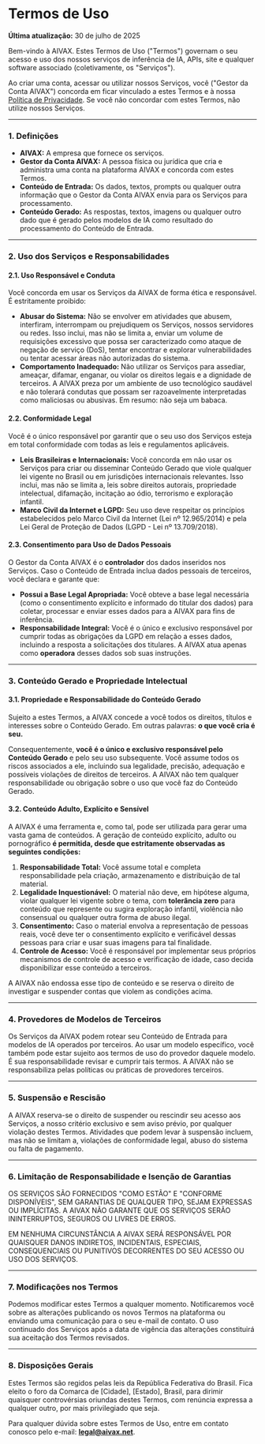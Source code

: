 # Termos de Uso

**Última atualização:** 30 de julho de 2025

Bem-vindo à AIVAX. Estes Termos de Uso ("Termos") governam o seu acesso e uso dos nossos serviços de inferência de IA, APIs, site e qualquer software associado (coletivamente, os "Serviços").

Ao criar uma conta, acessar ou utilizar nossos Serviços, você ("Gestor da Conta AIVAX") concorda em ficar vinculado a estes Termos e à nossa [Política de Privacidade](#). Se você não concordar com estes Termos, não utilize nossos Serviços.

---

### 1. Definições

- **AIVAX:** A empresa que fornece os serviços.
- **Gestor da Conta AIVAX:** A pessoa física ou jurídica que cria e administra uma conta na plataforma AIVAX e concorda com estes Termos.
- **Conteúdo de Entrada:** Os dados, textos, prompts ou qualquer outra informação que o Gestor da Conta AIVAX envia para os Serviços para processamento.
- **Conteúdo Gerado:** As respostas, textos, imagens ou qualquer outro dado que é gerado pelos modelos de IA como resultado do processamento do Conteúdo de Entrada.

---

### 2. Uso dos Serviços e Responsabilidades

#### 2.1. Uso Responsável e Conduta

Você concorda em usar os Serviços da AIVAX de forma ética e responsável. É estritamente proibido:

- **Abusar do Sistema:** Não se envolver em atividades que abusem, interfiram, interrompam ou prejudiquem os Serviços, nossos servidores ou redes. Isso inclui, mas não se limita a, enviar um volume de requisições excessivo que possa ser caracterizado como ataque de negação de serviço (DoS), tentar encontrar e explorar vulnerabilidades ou tentar acessar áreas não autorizadas do sistema.
- **Comportamento Inadequado:** Não utilizar os Serviços para assediar, ameaçar, difamar, enganar, ou violar os direitos legais e a dignidade de terceiros. A AIVAX preza por um ambiente de uso tecnológico saudável e não tolerará condutas que possam ser razoavelmente interpretadas como maliciosas ou abusivas. Em resumo: não seja um babaca.

#### 2.2. Conformidade Legal

Você é o único responsável por garantir que o seu uso dos Serviços esteja em total conformidade com todas as leis e regulamentos aplicáveis.

- **Leis Brasileiras e Internacionais:** Você concorda em não usar os Serviços para criar ou disseminar Conteúdo Gerado que viole qualquer lei vigente no Brasil ou em jurisdições internacionais relevantes. Isso inclui, mas não se limita a, leis sobre direitos autorais, propriedade intelectual, difamação, incitação ao ódio, terrorismo e exploração infantil.
- **Marco Civil da Internet e LGPD:** Seu uso deve respeitar os princípios estabelecidos pelo Marco Civil da Internet (Lei nº 12.965/2014) e pela Lei Geral de Proteção de Dados (LGPD - Lei nº 13.709/2018).

#### 2.3. Consentimento para Uso de Dados Pessoais

O Gestor da Conta AIVAX é o **controlador** dos dados inseridos nos Serviços. Caso o Conteúdo de Entrada inclua dados pessoais de terceiros, você declara e garante que:

- **Possui a Base Legal Apropriada:** Você obteve a base legal necessária (como o consentimento explícito e informado do titular dos dados) para coletar, processar e enviar esses dados para a AIVAX para fins de inferência.
- **Responsabilidade Integral:** Você é o único e exclusivo responsável por cumprir todas as obrigações da LGPD em relação a esses dados, incluindo a resposta a solicitações dos titulares. A AIVAX atua apenas como **operadora** desses dados sob suas instruções.

---

### 3. Conteúdo Gerado e Propriedade Intelectual

#### 3.1. Propriedade e Responsabilidade do Conteúdo Gerado

Sujeito a estes Termos, a AIVAX concede a você todos os direitos, títulos e interesses sobre o Conteúdo Gerado. Em outras palavras: **o que você cria é seu.**

Consequentemente, **você é o único e exclusivo responsável pelo Conteúdo Gerado** e pelo seu uso subsequente. Você assume todos os riscos associados a ele, incluindo sua legalidade, precisão, adequação e possíveis violações de direitos de terceiros. A AIVAX não tem qualquer responsabilidade ou obrigação sobre o uso que você faz do Conteúdo Gerado.

#### 3.2. Conteúdo Adulto, Explícito e Sensível

A AIVAX é uma ferramenta e, como tal, pode ser utilizada para gerar uma vasta gama de conteúdos. A geração de conteúdo explícito, adulto ou pornográfico **é permitida, desde que estritamente observadas as seguintes condições:**

1.  **Responsabilidade Total:** Você assume total e completa responsabilidade pela criação, armazenamento e distribuição de tal material.
2.  **Legalidade Inquestionável:** O material não deve, em hipótese alguma, violar qualquer lei vigente sobre o tema, com **tolerância zero** para conteúdo que represente ou sugira exploração infantil, violência não consensual ou qualquer outra forma de abuso ilegal.
3.  **Consentimento:** Caso o material envolva a representação de pessoas reais, você deve ter o consentimento explícito e verificável dessas pessoas para criar e usar suas imagens para tal finalidade.
4.  **Controle de Acesso:** Você é responsável por implementar seus próprios mecanismos de controle de acesso e verificação de idade, caso decida disponibilizar esse conteúdo a terceiros.

A AIVAX não endossa esse tipo de conteúdo e se reserva o direito de investigar e suspender contas que violem as condições acima.

---

### 4. Provedores de Modelos de Terceiros

Os Serviços da AIVAX podem rotear seu Conteúdo de Entrada para modelos de IA operados por terceiros. Ao usar um modelo específico, você também pode estar sujeito aos termos de uso do provedor daquele modelo. É sua responsabilidade revisar e cumprir tais termos. A AIVAX não se responsabiliza pelas políticas ou práticas de provedores terceiros.

---

### 5. Suspensão e Rescisão

A AIVAX reserva-se o direito de suspender ou rescindir seu acesso aos Serviços, a nosso critério exclusivo e sem aviso prévio, por qualquer violação destes Termos. Atividades que podem levar à suspensão incluem, mas não se limitam a, violações de conformidade legal, abuso do sistema ou falta de pagamento.

---

### 6. Limitação de Responsabilidade e Isenção de Garantias

OS SERVIÇOS SÃO FORNECIDOS "COMO ESTÃO" E "CONFORME DISPONÍVEIS", SEM GARANTIAS DE QUALQUER TIPO, SEJAM EXPRESSAS OU IMPLÍCITAS. A AIVAX NÃO GARANTE QUE OS SERVIÇOS SERÃO ININTERRUPTOS, SEGUROS OU LIVRES DE ERROS.

EM NENHUMA CIRCUNSTÂNCIA A AIVAX SERÁ RESPONSÁVEL POR QUAISQUER DANOS INDIRETOS, INCIDENTAIS, ESPECIAIS, CONSEQUENCIAIS OU PUNITIVOS DECORRENTES DO SEU ACESSO OU USO DOS SERVIÇOS.

---

### 7. Modificações nos Termos

Podemos modificar estes Termos a qualquer momento. Notificaremos você sobre as alterações publicando os novos Termos na plataforma ou enviando uma comunicação para o seu e-mail de contato. O uso continuado dos Serviços após a data de vigência das alterações constituirá sua aceitação dos Termos revisados.

---

### 8. Disposições Gerais

Estes Termos são regidos pelas leis da República Federativa do Brasil. Fica eleito o foro da Comarca de [Cidade], [Estado], Brasil, para dirimir quaisquer controvérsias oriundas destes Termos, com renúncia expressa a qualquer outro, por mais privilegiado que seja.

Para qualquer dúvida sobre estes Termos de Uso, entre em contato conosco pelo e-mail: **legal@aivax.net**.